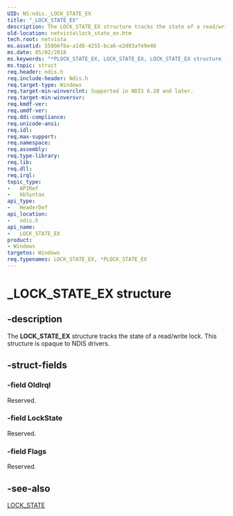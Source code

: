 ```yaml
---
UID: NS:ndis._LOCK_STATE_EX
title: "_LOCK_STATE_EX"
description: The LOCK_STATE_EX structure tracks the state of a read/write lock.
old-location: netvista\lock_state_ex.htm
tech.root: netvista
ms.assetid: 558b6fba-a1d8-4255-bca6-e2d83afe9e46
ms.date: 05/02/2018
ms.keywords: "*PLOCK_STATE_EX, LOCK_STATE_EX, LOCK_STATE_EX structure [Network Drivers Starting with Windows Vista], PLOCK_STATE_EX, PLOCK_STATE_EX structure pointer [Network Drivers Starting with Windows Vista], _LOCK_STATE_EX, ndis/LOCK_STATE_EX, ndis/PLOCK_STATE_EX, ndis_processor_group_ref_0b6d70d3-0671-49df-977a-c435eb599667.xml, netvista.lock_state_ex"
ms.topic: struct
req.header: ndis.h
req.include-header: Ndis.h
req.target-type: Windows
req.target-min-winverclnt: Supported in NDIS 6.20 and later.
req.target-min-winversvr: 
req.kmdf-ver: 
req.umdf-ver: 
req.ddi-compliance: 
req.unicode-ansi: 
req.idl: 
req.max-support: 
req.namespace: 
req.assembly: 
req.type-library: 
req.lib: 
req.dll: 
req.irql: 
topic_type:
-	APIRef
-	kbSyntax
api_type:
-	HeaderDef
api_location:
-	ndis.h
api_name:
-	LOCK_STATE_EX
product:
- Windows
targetos: Windows
req.typenames: LOCK_STATE_EX, *PLOCK_STATE_EX
---
```


# _LOCK_STATE_EX structure


## -description


The <b>LOCK_STATE_EX</b> structure tracks the state of a read/write lock. This structure is opaque to NDIS
   drivers.


## -struct-fields

### -field OldIrql

Reserved.

### -field LockState

Reserved.

### -field Flags

Reserved.


## -see-also




<a href="https://msdn.microsoft.com/library/windows/hardware/ff557067">LOCK_STATE</a>
 

 

